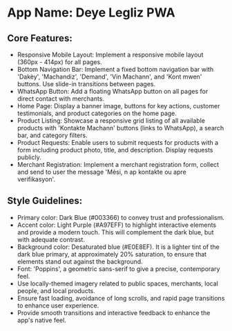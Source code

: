 # **App Name**: Deye Legliz PWA

## Core Features:

- Responsive Mobile Layout: Implement a responsive mobile layout (360px - 414px) for all pages.
- Bottom Navigation Bar: Implement a fixed bottom navigation bar with 'Dakèy', 'Machandiz', 'Demand', 'Vin Machann', and 'Kont mwen' buttons. Use slide-in transitions between pages.
- WhatsApp Button: Add a floating WhatsApp button on all pages for direct contact with merchants.
- Home Page: Display a banner image, buttons for key actions, customer testimonials, and product categories on the home page.
- Product Listing: Showcase a responsive grid listing of all available products with 'Kontakte Machann' buttons (links to WhatsApp), a search bar, and category filters.
- Product Requests: Enable users to submit requests for products with a form including product photo, title, and description. Display requests publicly.
- Merchant Registration: Implement a merchant registration form, collect and send to user the message 'Mèsi, n ap kontakte ou apre verifikasyon'.

## Style Guidelines:

- Primary color: Dark Blue (#003366) to convey trust and professionalism.
- Accent color: Light Purple (#A97EFF) to highlight interactive elements and provide a modern touch. This will complement the dark blue, but with adequate contrast.
- Background color: Desaturated blue (#E0E8EF). It is a lighter tint of the dark blue primary, at approximately 20% saturation, to ensure that elements stand out against the background.
- Font: 'Poppins', a geometric sans-serif to give a precise, contemporary feel.
- Use locally-themed imagery related to public spaces, merchants, local people, and local products.
- Ensure fast loading, avoidance of long scrolls, and rapid page transitions to enhance user experience.
- Provide smooth transitions and interactive feedback to enhance the app's native feel.